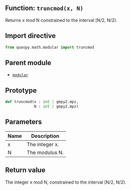 ## Function: <code>truncmod(x, N)</code>
Returns x mod N constrained to the interval [N/2, N/2).

## Import directive
```python
from quaspy.math.modular import truncmod
```

## Parent module
- [<code>modular</code>](README.md)

## Prototype
```python
def truncmod(x : int | gmpy2.mpz,
             N : int | gmpy2.mpz)
```

## Parameters
| <b>Name</b> | <b>Description</b> |
| ----------- | ------------------ |
| x | The integer x. |
| N | The modulus N. |

## Return value
The integer x mod N, constrained to the interval [N/2, N/2).

